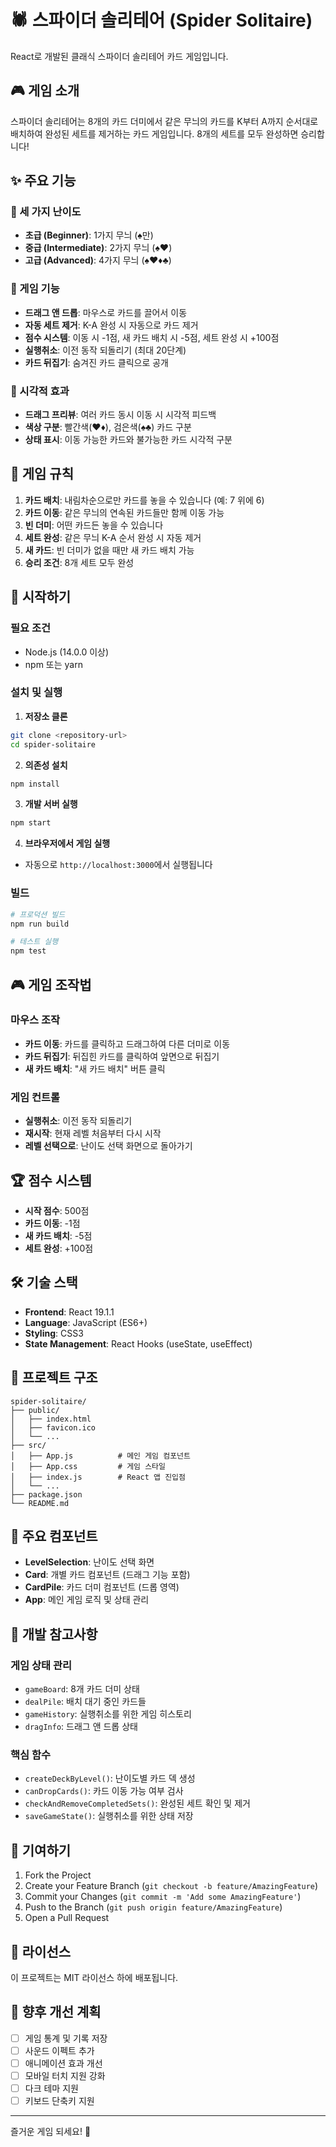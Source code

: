 # 🕷️ 스파이더 솔리테어 (Spider Solitaire)

React로 개발된 클래식 스파이더 솔리테어 카드 게임입니다.

## 🎮 게임 소개

스파이더 솔리테어는 8개의 카드 더미에서 같은 무늬의 카드를 K부터 A까지 순서대로 배치하여 완성된 세트를 제거하는 카드 게임입니다. 8개의 세트를 모두 완성하면 승리합니다!

## ✨ 주요 기능

### 🎯 세 가지 난이도
- **초급 (Beginner)**: 1가지 무늬 (♠️만)
- **중급 (Intermediate)**: 2가지 무늬 (♠️♥️)
- **고급 (Advanced)**: 4가지 무늬 (♠️♥️♦️♣️)

### 🎲 게임 기능
- **드래그 앤 드롭**: 마우스로 카드를 끌어서 이동
- **자동 세트 제거**: K-A 완성 시 자동으로 카드 제거
- **점수 시스템**: 이동 시 -1점, 새 카드 배치 시 -5점, 세트 완성 시 +100점
- **실행취소**: 이전 동작 되돌리기 (최대 20단계)
- **카드 뒤집기**: 숨겨진 카드 클릭으로 공개

### 🎨 시각적 효과
- **드래그 프리뷰**: 여러 카드 동시 이동 시 시각적 피드백
- **색상 구분**: 빨간색(♥️♦️), 검은색(♠️♣️) 카드 구분
- **상태 표시**: 이동 가능한 카드와 불가능한 카드 시각적 구분

## 🎯 게임 규칙

1. **카드 배치**: 내림차순으로만 카드를 놓을 수 있습니다 (예: 7 위에 6)
2. **카드 이동**: 같은 무늬의 연속된 카드들만 함께 이동 가능
3. **빈 더미**: 어떤 카드든 놓을 수 있습니다
4. **세트 완성**: 같은 무늬 K-A 순서 완성 시 자동 제거
5. **새 카드**: 빈 더미가 없을 때만 새 카드 배치 가능
6. **승리 조건**: 8개 세트 모두 완성

## 🚀 시작하기

### 필요 조건
- Node.js (14.0.0 이상)
- npm 또는 yarn

### 설치 및 실행

1. **저장소 클론**
```bash
git clone <repository-url>
cd spider-solitaire
```

2. **의존성 설치**
```bash
npm install
```

3. **개발 서버 실행**
```bash
npm start
```

4. **브라우저에서 게임 실행**
- 자동으로 `http://localhost:3000`에서 실행됩니다

### 빌드

```bash
# 프로덕션 빌드
npm run build

# 테스트 실행
npm test
```

## 🎮 게임 조작법

### 마우스 조작
- **카드 이동**: 카드를 클릭하고 드래그하여 다른 더미로 이동
- **카드 뒤집기**: 뒤집힌 카드를 클릭하여 앞면으로 뒤집기
- **새 카드 배치**: "새 카드 배치" 버튼 클릭

### 게임 컨트롤
- **실행취소**: 이전 동작 되돌리기
- **재시작**: 현재 레벨 처음부터 다시 시작
- **레벨 선택으로**: 난이도 선택 화면으로 돌아가기

## 🏆 점수 시스템

- **시작 점수**: 500점
- **카드 이동**: -1점
- **새 카드 배치**: -5점
- **세트 완성**: +100점

## 🛠️ 기술 스택

- **Frontend**: React 19.1.1
- **Language**: JavaScript (ES6+)
- **Styling**: CSS3
- **State Management**: React Hooks (useState, useEffect)

## 📁 프로젝트 구조

```
spider-solitaire/
├── public/
│   ├── index.html
│   ├── favicon.ico
│   └── ...
├── src/
│   ├── App.js          # 메인 게임 컴포넌트
│   ├── App.css         # 게임 스타일
│   ├── index.js        # React 앱 진입점
│   └── ...
├── package.json
└── README.md
```

## 🎨 주요 컴포넌트

- **LevelSelection**: 난이도 선택 화면
- **Card**: 개별 카드 컴포넌트 (드래그 기능 포함)
- **CardPile**: 카드 더미 컴포넌트 (드롭 영역)
- **App**: 메인 게임 로직 및 상태 관리

## 🔧 개발 참고사항

### 게임 상태 관리
- `gameBoard`: 8개 카드 더미 상태
- `dealPile`: 배치 대기 중인 카드들
- `gameHistory`: 실행취소를 위한 게임 히스토리
- `dragInfo`: 드래그 앤 드롭 상태

### 핵심 함수
- `createDeckByLevel()`: 난이도별 카드 덱 생성
- `canDropCards()`: 카드 이동 가능 여부 검사
- `checkAndRemoveCompletedSets()`: 완성된 세트 확인 및 제거
- `saveGameState()`: 실행취소를 위한 상태 저장

## 🤝 기여하기

1. Fork the Project
2. Create your Feature Branch (`git checkout -b feature/AmazingFeature`)
3. Commit your Changes (`git commit -m 'Add some AmazingFeature'`)
4. Push to the Branch (`git push origin feature/AmazingFeature`)
5. Open a Pull Request

## 📝 라이선스

이 프로젝트는 MIT 라이선스 하에 배포됩니다.

## 🎯 향후 개선 계획

- [ ] 게임 통계 및 기록 저장
- [ ] 사운드 이펙트 추가
- [ ] 애니메이션 효과 개선
- [ ] 모바일 터치 지원 강화
- [ ] 다크 테마 지원
- [ ] 키보드 단축키 지원

---

즐거운 게임 되세요! 🎉
